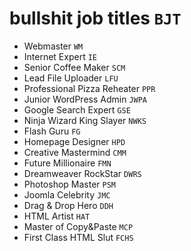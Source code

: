# bullshit job titles `BJT`

* Webmaster `WM`
* Internet Expert `IE`
* Senior Coffee Maker `SCM`
* Lead File Uploader `LFU`
* Professional Pizza Reheater `PPR`
* Junior WordPress Admin `JWPA`
* Google Search Expert `GSE`
* Ninja Wizard King Slayer `NWKS`
* Flash Guru `FG`
* Homepage Designer `HPD`
* Creative Mastermind `CMM`
* Future Millionaire `FMN`
* Dreamweaver RockStar `DWRS`
* Photoshop Master `PSM`
* Joomla Celebrity `JMC`
* Drag & Drop Hero `DDH`
* HTML Artist `HAT`
* Master of Copy&Paste `MCP`
* First Class HTML Slut `FCHS`
